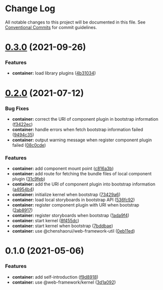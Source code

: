 # Change Log

All notable changes to this project will be documented in this file.
See [Conventional Commits](https://conventionalcommits.org) for commit guidelines.

# [0.3.0](https://github.com/chenshaorui/web-framework/compare/@chenshaorui/web-framework-container@0.2.0...@chenshaorui/web-framework-container@0.3.0) (2021-09-26)

### Features

- **container:** load library plugins ([4b31034](https://github.com/chenshaorui/web-framework/commit/4b3103421a821643af1b903200e8ce0e2c333ad3))

# [0.2.0](https://github.com/chenshaorui/web-framework/compare/@chenshaorui/web-framework-container@0.1.0...@chenshaorui/web-framework-container@0.2.0) (2021-07-12)

### Bug Fixes

- **container:** correct the URI of component plugin in bootstrap information ([f3422ec](https://github.com/chenshaorui/web-framework/commit/f3422ec089b1554aabe4ea19523c8498f454ee51))
- **container:** handle errors when fetch bootstrap information failed ([9494c35](https://github.com/chenshaorui/web-framework/commit/9494c35ccd85641855d8cceaa6ffab609f14be8b))
- **container:** output warning message when register component plugin failed ([08c0cde](https://github.com/chenshaorui/web-framework/commit/08c0cde7fb1344e06f2781aede79ed134767b85a))

### Features

- **container:** add component mount point ([c816a3b](https://github.com/chenshaorui/web-framework/commit/c816a3b47f8b1d56fbbe263c66141bb40c513818))
- **container:** add route for fetching the bundle files of local component plugin ([31c9feb](https://github.com/chenshaorui/web-framework/commit/31c9feb3ad787b7295c89708322d5159cd0ac79e))
- **container:** add the URI of component plugin into bootstrap information ([a4954b4](https://github.com/chenshaorui/web-framework/commit/a4954b4fc237827f66bfb0d44e67b871c4fcd384))
- **container:** initialize kernel when bootstrap ([73429a6](https://github.com/chenshaorui/web-framework/commit/73429a67f19622fd86129683c13a675b227835b1))
- **container:** load local storyboards in bootstrap API ([536fc92](https://github.com/chenshaorui/web-framework/commit/536fc92cd49e47eb3429b7a776ca567439aa1d72))
- **container:** register component plugin with URI when bootstrap ([2ab8917](https://github.com/chenshaorui/web-framework/commit/2ab89173932a20c09b4dca2821c542c6ad2d457c))
- **container:** register storyboards when bootstrap ([1ada9f4](https://github.com/chenshaorui/web-framework/commit/1ada9f4c36976b8894bbc9b0763419d694efd97a))
- **container:** start kernel ([8f455dc](https://github.com/chenshaorui/web-framework/commit/8f455dc515b90b69264dc09bc350c53ca75841a9))
- **container:** start kernel when bootstrap ([7bddbae](https://github.com/chenshaorui/web-framework/commit/7bddbae950761e33361be11529e032e723857861))
- **container:** use @chenshaorui/web-framework-util ([0eb11ed](https://github.com/chenshaorui/web-framework/commit/0eb11ed57b38f758a54f717508b7567259355360))

# 0.1.0 (2021-05-06)

### Features

- **container:** add self-introduction ([f9d8918](https://github.com/chenshaorui/web-framework/commit/f9d89184cb90684e10cf2c6001331a48c7b18b7e))
- **container:** use @web-framework/kernel ([3d1a092](https://github.com/chenshaorui/web-framework/commit/3d1a092611d4884d9be07e5feb5f2abcc364b74f))
